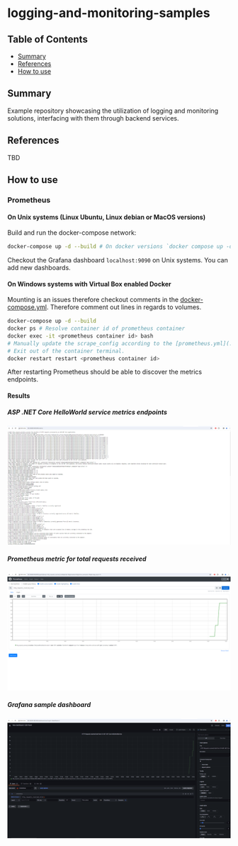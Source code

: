 # logging-and-monitoring-samples

## Table of Contents

- [Summary](#summary)
- [References](#references)
- [How to use](#how-to-use)

## Summary

Example repository showcasing the utilization of logging and monitoring solutions, interfacing with them through backend services.

## References

TBD

## How to use

### Prometheus

#### On Unix systems (Linux Ubuntu, Linux debian or MacOS versions)

Build and run the docker-compose network:

```sh
docker-compose up -d --build # On docker versions `docker compose up -d --build`
```

Checkout the Grafana dashboard `localhost:9090` on Unix systems. You can add new dashboards.

#### On Windows systems with Virtual Box enabled Docker

Mounting is an issues therefore checkout comments in the [docker-compose.yml](./docker-compose.yml). Therefore comment out lines in regards to volumes.

```sh
docker-compose up -d --build 
docker ps # Resolve container id of prometheus container
docker exec -it <prometheus container id> bash
# Manually update the scrape_config according to the [prometheus.yml](./prometheus/prometheus.yml) with `vi` cli tool
# Exit out of the container terminal. 
docker restart restart <prometheus container id>
```

After restarting Prometheus should be able to discover the metrics endpoints. 

#### Results

##### ASP .NET Core HelloWorld service metrics endpoints

![ASP .NET Core HelloWorld service metrics endpoints](./images/csharp-metrics-endpoint.PNG)

##### Prometheus metric for total requests received

![Prometheus metric for total requests received](./images/prometheus-metric-http_requests_received_total.PNG)

##### Grafana sample dashboard

![Grafana sample dashboard](./images/grafana-sample-dashboard.PNG)